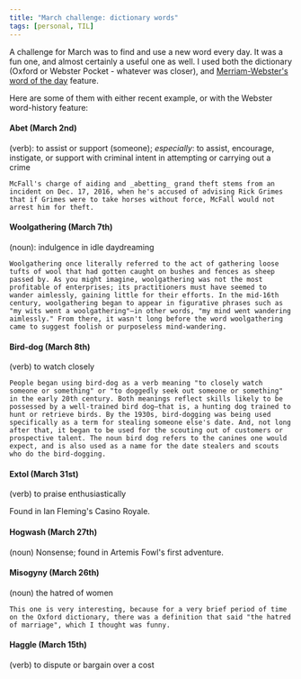 ```yaml
---
title: "March challenge: dictionary words"
tags: [personal, TIL]
---
```


A challenge for March was to find and use a new word every day. It was a fun one, and
almost certainly a useful one as well. I used both the dictionary (Oxford or Webster Pocket - whatever was closer),
and [Merriam-Webster's word of the day](https://www.merriam-webster.com/word-of-the-day) feature.

Here are some of them with either recent example, or with the Webster word-history feature:

#### Abet (March 2nd)

(verb): to assist or support (someone); _especially_: to assist, encourage, instigate, or support with criminal intent in attempting or carrying out a crime

    McFall's charge of aiding and _abetting_ grand theft stems from an incident on Dec. 17, 2016, when he's accused of advising Rick Grimes that if Grimes were to take horses without force, McFall would not arrest him for theft.

#### Woolgathering (March 7th)
(noun): indulgence in idle daydreaming

    Woolgathering once literally referred to the act of gathering loose tufts of wool that had gotten caught on bushes and fences as sheep passed by. As you might imagine, woolgathering was not the most profitable of enterprises; its practitioners must have seemed to wander aimlessly, gaining little for their efforts. In the mid-16th century, woolgathering began to appear in figurative phrases such as "my wits went a woolgathering"—in other words, "my mind went wandering aimlessly." From there, it wasn't long before the word woolgathering came to suggest foolish or purposeless mind-wandering.


#### Bird-dog (March 8th)
(verb) to watch closely

    People began using bird-dog as a verb meaning "to closely watch someone or something" or "to doggedly seek out someone or something" in the early 20th century. Both meanings reflect skills likely to be possessed by a well-trained bird dog—that is, a hunting dog trained to hunt or retrieve birds. By the 1930s, bird-dogging was being used specifically as a term for stealing someone else's date. And, not long after that, it began to be used for the scouting out of customers or prospective talent. The noun bird dog refers to the canines one would expect, and is also used as a name for the date stealers and scouts who do the bird-dogging.

#### Extol (March 31st)
(verb) to praise enthusiastically

Found in Ian Fleming's Casino Royale. 

#### Hogwash (March 27th)
(noun) Nonsense; found in Artemis Fowl's first adventure. 

#### Misogyny (March 26th)
(noun) the hatred of women

    This one is very interesting, because for a very brief period of time on the Oxford dictionary, there was a definition that said "the hatred of marriage", which I thought was funny.

#### Haggle (March 15th)
(verb) to dispute or bargain over a cost


